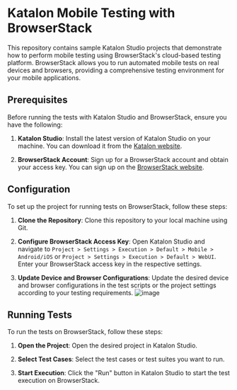 # Katalon Mobile Testing with BrowserStack

This repository contains sample Katalon Studio projects that demonstrate how to perform mobile testing using BrowserStack's cloud-based testing platform. BrowserStack allows you to run automated mobile tests on real devices and browsers, providing a comprehensive testing environment for your mobile applications.

## Prerequisites

Before running the tests with Katalon Studio and BrowserStack, ensure you have the following:

1. **Katalon Studio**: Install the latest version of Katalon Studio on your machine. You can download it from the [Katalon website](https://www.katalon.com/).

2. **BrowserStack Account**: Sign up for a BrowserStack account and obtain your access key. You can sign up on the [BrowserStack website](https://www.browserstack.com/).



## Configuration

To set up the project for running tests on BrowserStack, follow these steps:

1. **Clone the Repository**: Clone this repository to your local machine using Git.

2. **Configure BrowserStack Access Key**: Open Katalon Studio and navigate to `Project > Settings > Execution > Default > Mobile > Android/iOS` or `Project > Settings > Execution > Default > WebUI`. Enter your BrowserStack access key in the respective settings.

3. **Update Device and Browser Configurations**: Update the desired device and browser configurations in the test scripts or the project settings according to your testing requirements.
![image](https://github.com/SJodi/bank-mas-qe-katalon-mobile/assets/34503972/c92c6516-1bb5-443f-a704-35eafdf7eda5)


## Running Tests

To run the tests on BrowserStack, follow these steps:

1. **Open the Project**: Open the desired project in Katalon Studio.

2. **Select Test Cases**: Select the test cases or test suites you want to run.

3. **Start Execution**: Click the "Run" button in Katalon Studio to start the test execution on BrowserStack.
